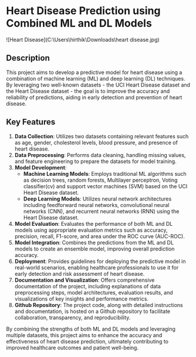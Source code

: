 # Heart Disease Prediction using Combined ML and DL Models

![Heart Disease](C:\Users\hirthik\Downloads\heart disease.jpg)

## Description

This project aims to develop a predictive model for heart disease using a combination of machine learning (ML) and deep learning (DL) techniques. By leveraging two well-known datasets - the UCI Heart Disease dataset and the Heart Disease dataset - the goal is to improve the accuracy and reliability of predictions, aiding in early detection and prevention of heart disease.

## Key Features

1. **Data Collection**: Utilizes two datasets containing relevant features such as age, gender, cholesterol levels, blood pressure, and presence of heart disease.
2. **Data Preprocessing**: Performs data cleaning, handling missing values, and feature engineering to prepare the datasets for model training.
3. **Model Development**:
    - **Machine Learning Models**: Employs traditional ML algorithms such as decision trees, random forests, Multilayer perceptron, Voting classifier(cv) and support vector machines (SVM) based on the UCI Heart Disease dataset.
    - **Deep Learning Models**: Utilizes neural network architectures including feedforward neural networks, convolutional neural networks (CNN), and recurrent neural networks (RNN) using the Heart Disease dataset.
4. **Model Evaluation**: Evaluates the performance of both ML and DL models using appropriate evaluation metrics such as accuracy, precision, recall, F1-score, and area under the ROC curve (AUC-ROC).
5. **Model Integration**: Combines the predictions from the ML and DL models to create an ensemble model, improving overall prediction accuracy.
6. **Deployment**: Provides guidelines for deploying the predictive model in real-world scenarios, enabling healthcare professionals to use it for early detection and risk assessment of heart disease.
7. **Documentation and Visualization**: Offers comprehensive documentation of the project, including explanations of data preprocessing steps, model architectures, evaluation results, and visualizations of key insights and performance metrics.
8. **Github Repository**: The project code, along with detailed instructions and documentation, is hosted on a Github repository to facilitate collaboration, transparency, and reproducibility.

By combining the strengths of both ML and DL models and leveraging multiple datasets, this project aims to enhance the accuracy and effectiveness of heart disease prediction, ultimately contributing to improved healthcare outcomes and patient well-being.
